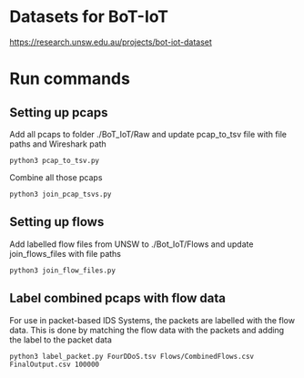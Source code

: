 # Datasets for BoT-IoT
https://research.unsw.edu.au/projects/bot-iot-dataset

# Run commands

## Setting up pcaps

Add all pcaps to folder ./BoT_IoT/Raw and update pcap_to_tsv file with file paths and Wireshark path

`python3 pcap_to_tsv.py`

Combine all those pcaps 

`python3 join_pcap_tsvs.py`

## Setting up flows 

Add labelled flow files from UNSW to ./Bot_IoT/Flows and update join_flows_files with file paths

`python3 join_flow_files.py`

## Label combined pcaps with flow data

For use in packet-based IDS Systems, the packets are labelled with the flow data. This is done by matching the flow data with the packets and adding the label to the packet data

`python3 label_packet.py FourDDoS.tsv Flows/CombinedFlows.csv FinalOutput.csv 100000`